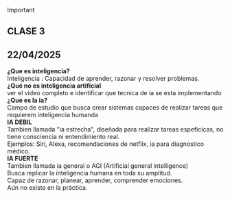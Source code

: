 > [!IMPORTANT]
> ## CLASE 3
> ## 22/04/2025
> **¿Que es inteligencia?** <br>
> Inteligencia : Capacidad de aprender, razonar y resolver problemas. <br>
> **¿Qué no es inteligencia artificial** <br> 
> ver el video completo e identificar que tecnica de ia se esta implementando <br>
> **¿Que es la ia?** <br>
> Campo de estudio que busca crear sistemas capaces de realizar tareas que requierem inteligencia humanda <br>
> **IA DEBIL** <br> 
> Tambien llamada "ia estrecha", diseñada para realizar tareas espeficicas, no tiene consciencia ni entendimiento real.<br>
> Ejemplos: Siri, Alexa, recomendaciones de netflix, ia para diagnostico médico. <br>
> **IA FUERTE**<br>
> Tambien llamada ia general o AGI (Artificial general intelligence) <br>
> Busca replicar la inteligencia humana en toda su amplitud. <br>
> Capaz de razonar, planear, aprender, comprender emociones. <br>
> Aún no existe en la práctica.
